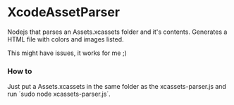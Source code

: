 # XcodeAssetParser
Nodejs that parses an Assets.xcassets folder and it's contents. Generates a HTML file with colors and images listed.

This might have issues, it works for me ;)

### How to
Just put a Assets.xcassets in the same folder as the xcassets-parser.js and run ´sudo node xcassets-parser.js´.

